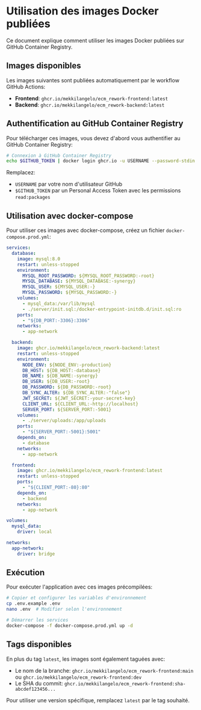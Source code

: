 # Utilisation des images Docker publiées

Ce document explique comment utiliser les images Docker publiées sur GitHub Container Registry.

## Images disponibles

Les images suivantes sont publiées automatiquement par le workflow GitHub Actions:

- **Frontend**: `ghcr.io/mekkilangelo/ecm_rework-frontend:latest`
- **Backend**: `ghcr.io/mekkilangelo/ecm_rework-backend:latest`

## Authentification au GitHub Container Registry

Pour télécharger ces images, vous devez d'abord vous authentifier au GitHub Container Registry:

```bash
# Connexion à GitHub Container Registry
echo $GITHUB_TOKEN | docker login ghcr.io -u USERNAME --password-stdin
```

Remplacez:
- `USERNAME` par votre nom d'utilisateur GitHub
- `$GITHUB_TOKEN` par un Personal Access Token avec les permissions `read:packages`

## Utilisation avec docker-compose

Pour utiliser ces images avec docker-compose, créez un fichier `docker-compose.prod.yml`:

```yaml
services:
  database:
    image: mysql:8.0
    restart: unless-stopped
    environment:
      MYSQL_ROOT_PASSWORD: ${MYSQL_ROOT_PASSWORD:-root}
      MYSQL_DATABASE: ${MYSQL_DATABASE:-synergy}
      MYSQL_USER: ${MYSQL_USER:-}
      MYSQL_PASSWORD: ${MYSQL_PASSWORD:-}
    volumes:
      - mysql_data:/var/lib/mysql
      - ./server/init.sql:/docker-entrypoint-initdb.d/init.sql:ro
    ports:
      - "${DB_PORT:-3306}:3306"
    networks:
      - app-network

  backend:
    image: ghcr.io/mekkilangelo/ecm_rework-backend:latest
    restart: unless-stopped
    environment:
      NODE_ENV: ${NODE_ENV:-production}
      DB_HOST: ${DB_HOST:-database}
      DB_NAME: ${DB_NAME:-synergy}
      DB_USER: ${DB_USER:-root}
      DB_PASSWORD: ${DB_PASSWORD:-root}
      DB_SYNC_ALTER: ${DB_SYNC_ALTER:-"false"}
      JWT_SECRET: ${JWT_SECRET:-your-secret-key}
      CLIENT_URL: ${CLIENT_URL:-http://localhost}
      SERVER_PORT: ${SERVER_PORT:-5001}
    volumes:
      - ./server/uploads:/app/uploads
    ports:
      - "${SERVER_PORT:-5001}:5001"
    depends_on:
      - database
    networks:
      - app-network

  frontend:
    image: ghcr.io/mekkilangelo/ecm_rework-frontend:latest
    restart: unless-stopped
    ports:
      - "${CLIENT_PORT:-80}:80"
    depends_on:
      - backend
    networks:
      - app-network

volumes:
  mysql_data:
    driver: local

networks:
  app-network:
    driver: bridge
```

## Exécution

Pour exécuter l'application avec ces images précompilées:

```bash
# Copier et configurer les variables d'environnement
cp .env.example .env
nano .env  # Modifier selon l'environnement

# Démarrer les services
docker-compose -f docker-compose.prod.yml up -d
```

## Tags disponibles

En plus du tag `latest`, les images sont également taguées avec:

- Le nom de la branche: `ghcr.io/mekkilangelo/ecm_rework-frontend:main` ou `ghcr.io/mekkilangelo/ecm_rework-frontend:dev`
- Le SHA du commit: `ghcr.io/mekkilangelo/ecm_rework-frontend:sha-abcdef123456...`

Pour utiliser une version spécifique, remplacez `latest` par le tag souhaité.
